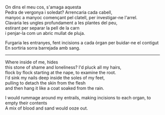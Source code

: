 On dins el meu cos, s'amaga aquesta  
Pedra de vergonya i soledat? Arrencaria cada cabell,  
manyoc a manyoc començant pel clatell, per investigar-ne l'arrel.  
Clavaria les ungles profundament a les plantes del peu,  
estirant per separar la pell de la carn  
i penjar-la com un abric mullat de pluja.  
  
Furgaria les entranyes, fent incisions a cada òrgan per buidar-ne el contigut  
En sortiria sorra barrejada amb sang.  
  
---  
  
Where inside of me, hides  
this stone of shame and loneliness? I'd pluck all my hairs,  
flock by flock starting at the nape, to examine the root.  
I'd sink my nails deep inside the soles of my feet,  
pulling to detach the skin from the flesh  
and then hang it like a coat soaked from the rain.  
  
I would rummage around my entrails, making incisions to each organ, to empty their contents  
A mix of blood and sand would ooze out.  
